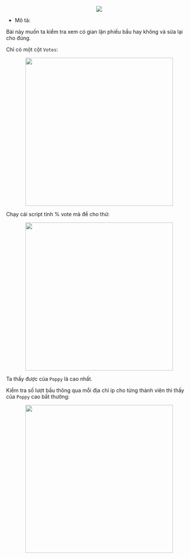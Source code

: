 

<p align="center">
   <img src="https://user-images.githubusercontent.com/91442807/236638918-702aebf2-6aad-409c-a237-b182569e7ad1.png" />
</p>

- Mô tả:

Bài này muốn ta kiểm tra xem có gian lận phiếu bầu hay không và sửa lại cho đúng.

Chỉ có một cột `Votes`:

<p align="center">
   <img width="400" height="400" src="https://user-images.githubusercontent.com/91442807/236639374-5fed2c05-37c2-45b5-8d3c-bd117e43f35f.png" />
</p>

Chạy cái script tính % vote mà đề cho thử:

<p align="center">
   <img width="400" height="400" src="https://user-images.githubusercontent.com/91442807/236639672-44d9eaf9-338b-498b-be9e-6e44af022199.png" />
</p>

Ta thấy được của `Poppy` là cao nhất.

Kiểm tra số lượt bầu thông qua mỗi địa chỉ ip cho từng thành viên thì thấy của `Poppy` cao bất thường:

<p align="center">
   <img width="400" height="400" src="https://user-images.githubusercontent.com/91442807/236639773-9d308fc6-374d-48f7-83db-db7d0819f6b6.png" />
</p>


